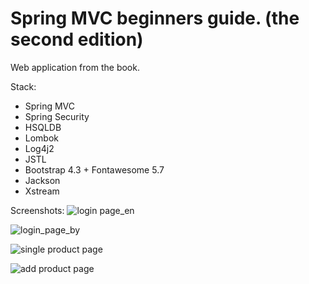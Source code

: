 # Spring MVC beginners guide. (the second edition)

Web application from the book.

Stack:
* Spring MVC
* Spring Security
* HSQLDB
* Lombok
* Log4j2
* JSTL
* Bootstrap 4.3 + Fontawesome 5.7
* Jackson
* Xstream

Screenshots:
![login page_en](https://i.imgur.com/7CzTqyT.png)

![login_page_by](https://i.imgur.com/lFssuKp.png)

![single product page](https://i.imgur.com/tMlbM7I.png)

![add product page](https://i.imgur.com/1LnBym9.png)
